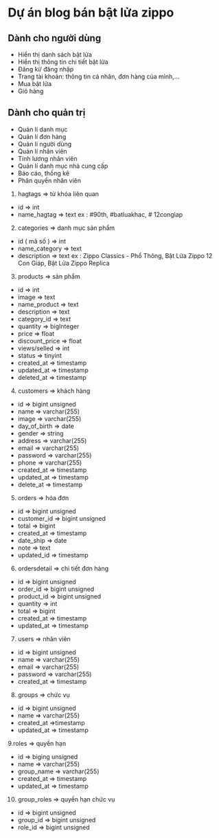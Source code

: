 # Dự án blog bán bật lửa zippo 

## Dành cho người dùng 
- Hiển thị danh sách bật lửa 
- Hiển thị thông tin chi tiết bật lửa 
- Đăng kí/ đăng nhập
- Trang tài khoản: thông tin cá nhân, đơn hàng của mình,...
- Mua bật lửa 
- Giỏ hàng

## Dành cho quản trị 
- Quản lí danh mục 
- Quản lí đơn hàng 
- Quản lí người dùng 
- Quản lí nhân viên  
- Tính lương nhân viên
- Quản lí danh mục nhà cung cấp 
- Báo cáo, thống kê
- Phân quyền nhân viên  

1. hagtags => từ khóa liên quan
- id => int
- name_hagtag => text
ex : #90th, #batluakhac, # 12congiap

2. categories => danh mục sản phẩm
- id ( mã số ) => int
- name_category => text
- description => text
ex : Zippo Classics - Phổ Thông, Bật Lửa Zippo 12 Con Giáp, Bật Lửa Zippo Replica

3. products => sản phẩm
- id => int
- image => text
- name_product => text 
- description => text
- category_id => text
- quantity => bigInteger
- price => float
- discount_price => float 
- views/selled => int 
- status => tinyint
- created_at => timestamp
- updated_at => timestamp
- deleted_at => timestamp

4. customers => khách hàng
- id => bigint unsigned
- name => varchar(255)
- image  => varchar(255)
- day_of_birth  => date
- gender  => string
- address => varchar(255)
- email => varchar(255)
- password => varchar(255)
- phone => varchar(255)
- created_at => timestamp
- updated_at => timestamp
- delete_at => timestamp

5. orders => hóa đơn
- id => bigint unsigned
- customer_id => bigint unsigned
- total => bigint 
- created_at => timestamp
- date_ship => date
- note => text 
- updated_id => timestamp

6. ordersdetail => chi tiết đơn hàng 
- id => bigint unsigned
- order_id => bigint unsigned
- product_id => bigint unsigned
- quantity => int 
- total => bigint
- created_at => timestamp
- updated_at => timestamp

7. users => nhân viên
- id => bigint unsigned
- name => varchar(255)
- email => varchar(255)
- password => varchar(255)
- created_at => timestamp

8. groups => chức vụ 
- id => bigint unsigned
- name => varchar(255)
- created_at =>timestamp
- updated_at => timestamp

9.roles => quyền hạn 
- id => biging unsigned
- name => varchar(255)
- group_name => varchar(255)
- created_at => timestamp
- updated_at => timestamp

10. group_roles => quyền hạn chức vụ
- id => bigint unsigned
- group_id => bigint unsigned
- role_id => bigint unsigned

